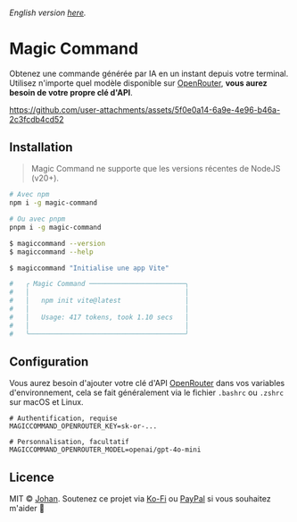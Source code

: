 ###### English version [here](https://github.com/johan-perso/magic-command/blob/main/README.md).

# Magic Command

Obtenez une commande générée par IA en un instant depuis votre terminal. Utilisez n'importe quel modèle disponible sur [OpenRouter](https://openrouter.ai), **vous aurez besoin de votre propre clé d'API**.

https://github.com/user-attachments/assets/5f0e0a14-6a9e-4e96-b46a-2c3fcdb4cd52

## Installation

> Magic Command ne supporte que les versions récentes de NodeJS (v20+).

```bash
# Avec npm
npm i -g magic-command

# Ou avec pnpm
pnpm i -g magic-command
```

```bash
$ magiccommand --version
$ magiccommand --help
```

```bash
$ magiccommand "Initialise une app Vite"

#   ╭ Magic Command ────────────────────────╮
#   │                                       │
#   │   npm init vite@latest                │
#   │                                       │
#   │   Usage: 417 tokens, took 1.10 secs   │
#   │                                       │
#   ╰───────────────────────────────────────╯
```


## Configuration

Vous aurez besoin d'ajouter votre clé d'API [OpenRouter](https://openrouter.ai) dans vos variables d'environnement, cela se fait généralement via le fichier `.bashrc` ou `.zshrc` sur macOS et Linux.

```env
# Authentification, requise
MAGICCOMMAND_OPENROUTER_KEY=sk-or-...

# Personnalisation, facultatif
MAGICCOMMAND_OPENROUTER_MODEL=openai/gpt-4o-mini
```


## Licence

MIT © [Johan](https://johanstick.fr). Soutenez ce projet via [Ko-Fi](https://ko-fi.com/johan_stickman) ou [PayPal](https://paypal.me/moipastoii) si vous souhaitez m'aider 💙
